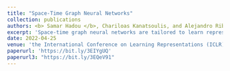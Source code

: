 ```yaml
---
title: "Space-Time Graph Neural Networks"
collection: publications
authors: <b> Samar Hadou </b>, Chariloas Kanatsoulis, and Alejandro Ribeiro
excerpt: 'Space-time graph neural networks are tailored to learn representations from time-varying graph data that are defined over a joint space-time domain. In this paper, we introduce a new notion of convolutions that led to introducing this new vartiation of GNNs and prove its stability to domain deformations.'
date: 2022-04-25
venue: 'the International Conference on Learning Representations (ICLR)'
paperurl: 'https://bit.ly/3EIYgUQ'
paperurl3: "https://bit.ly/3EQeV91"
---
```

